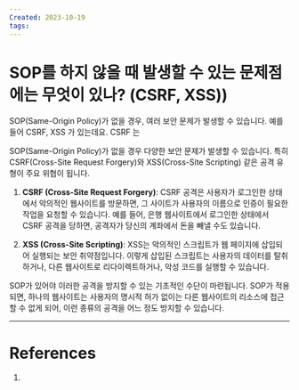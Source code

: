 ```yaml
---
Created: 2023-10-19
tags:
---
```

# SOP를 하지 않을 때 발생할 수 있는 문제점에는 무엇이 있나? (CSRF, XSS))

SOP(Same-Origin Policy)가 없을 경우, 여러 보안 문제가 발생할 수 있습니다. 예를 들어 CSRF, XSS 가 있는데요. CSRF 는 



SOP(Same-Origin Policy)가 없을 경우 다양한 보안 문제가 발생할 수 있습니다. 특히 CSRF(Cross-Site Request Forgery)와 XSS(Cross-Site Scripting) 같은 공격 유형이 주요 위협이 됩니다.

1. **CSRF (Cross-Site Request Forgery)**: CSRF 공격은 사용자가 로그인한 상태에서 악의적인 웹사이트를 방문하면, 그 사이트가 사용자의 이름으로 인증이 필요한 작업을 요청할 수 있습니다. 예를 들어, 은행 웹사이트에서 로그인한 상태에서 CSRF 공격을 당하면, 공격자가 당신의 계좌에서 돈을 빼낼 수도 있습니다.
    
2. **XSS (Cross-Site Scripting)**: XSS는 악의적인 스크립트가 웹 페이지에 삽입되어 실행되는 보안 취약점입니다. 이렇게 삽입된 스크립트는 사용자의 데이터를 탈취하거나, 다른 웹사이트로 리다이렉트하거나, 악성 코드를 실행할 수 있습니다.
    

SOP가 있어야 이러한 공격을 방지할 수 있는 기초적인 수단이 마련됩니다. SOP가 적용되면, 하나의 웹사이트는 사용자의 명시적 허가 없이는 다른 웹사이트의 리소스에 접근할 수 없게 되어, 이런 종류의 공격을 어느 정도 방지할 수 있습니다.


---
# References
1. 